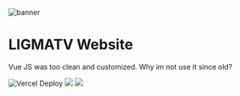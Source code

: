 ![banner](https://socialify.git.ci/LIGMATV/Docs/image?description=1&font=Inter&language=1&logo=https://avatars.githubusercontent.com/LIGMATV&name=1&owner=1&pattern=Circuit%20Board&theme=Light)

# LIGMATV Website
Vue JS was too clean and customized. Why im not use it since old?

![Vercel Deploy](https://therealsujitk-vercel-badge.vercel.app/?app=ligmatv&style=for-the-badge) ![](https://img.shields.io/badge/Vite-B73BFE?style=for-the-badge&logo=vite&logoColor=FFD62E) ![](https://img.shields.io/badge/Markdown-000000?style=for-the-badge&logo=markdown&logoColor=white)
